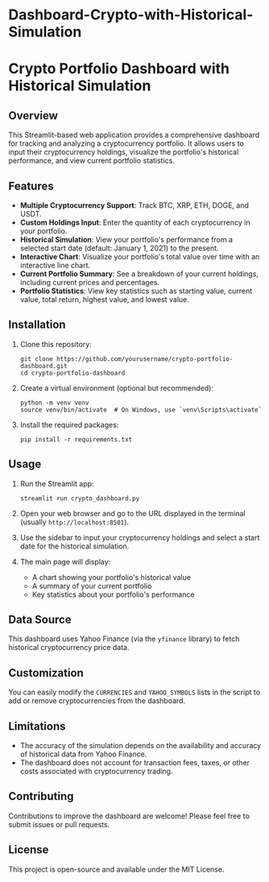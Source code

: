 # Dashboard-Crypto-with-Historical-Simulation

# Crypto Portfolio Dashboard with Historical Simulation

## Overview

This Streamlit-based web application provides a comprehensive dashboard for tracking and analyzing a cryptocurrency portfolio. It allows users to input their cryptocurrency holdings, visualize the portfolio's historical performance, and view current portfolio statistics.

## Features

- **Multiple Cryptocurrency Support**: Track BTC, XRP, ETH, DOGE, and USDT.
- **Custom Holdings Input**: Enter the quantity of each cryptocurrency in your portfolio.
- **Historical Simulation**: View your portfolio's performance from a selected start date (default: January 1, 2021) to the present.
- **Interactive Chart**: Visualize your portfolio's total value over time with an interactive line chart.
- **Current Portfolio Summary**: See a breakdown of your current holdings, including current prices and percentages.
- **Portfolio Statistics**: View key statistics such as starting value, current value, total return, highest value, and lowest value.

## Installation

1. Clone this repository:
   ```
   git clone https://github.com/yourusername/crypto-portfolio-dashboard.git
   cd crypto-portfolio-dashboard
   ```

2. Create a virtual environment (optional but recommended):
   ```
   python -m venv venv
   source venv/bin/activate  # On Windows, use `venv\Scripts\activate`
   ```

3. Install the required packages:
   ```
   pip install -r requirements.txt
   ```

## Usage

1. Run the Streamlit app:
   ```
   streamlit run crypto_dashboard.py
   ```

2. Open your web browser and go to the URL displayed in the terminal (usually `http://localhost:8501`).

3. Use the sidebar to input your cryptocurrency holdings and select a start date for the historical simulation.

4. The main page will display:
   - A chart showing your portfolio's historical value
   - A summary of your current portfolio
   - Key statistics about your portfolio's performance

## Data Source

This dashboard uses Yahoo Finance (via the `yfinance` library) to fetch historical cryptocurrency price data.

## Customization

You can easily modify the `CURRENCIES` and `YAHOO_SYMBOLS` lists in the script to add or remove cryptocurrencies from the dashboard.

## Limitations

- The accuracy of the simulation depends on the availability and accuracy of historical data from Yahoo Finance.
- The dashboard does not account for transaction fees, taxes, or other costs associated with cryptocurrency trading.

## Contributing

Contributions to improve the dashboard are welcome! Please feel free to submit issues or pull requests.

## License

This project is open-source and available under the MIT License.
